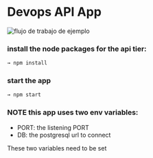 # Devops API App


![flujo de trabajo de ejemplo](https://github.com/safeops-challenge/api/actions/workflows/docker-image.yml/badge.svg)

### install the node packages for the api tier:
```sh
→ npm install
```

### start the app
```sh
→ npm start
```

###  NOTE this app uses two env variables:

- PORT: the listening PORT
- DB: the postgresql url to connect

These two variables need to be set
